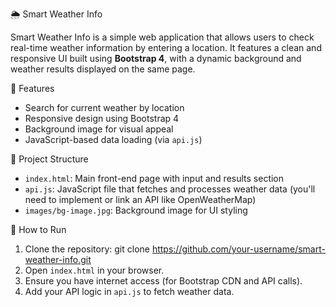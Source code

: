 🌦️ Smart Weather Info

Smart Weather Info is a simple web application that allows users to check real-time weather information by entering a location. It features a clean and responsive UI built using **Bootstrap 4**, with a dynamic background and weather results displayed on the same page.

🔧 Features

* Search for current weather by location
* Responsive design using Bootstrap 4
* Background image for visual appeal
* JavaScript-based data loading (via `api.js`)

📁 Project Structure

* `index.html`: Main front-end page with input and results section
* `api.js`: JavaScript file that fetches and processes weather data (you'll need to implement or link an API like OpenWeatherMap)
* `images/bg-image.jpg`: Background image for UI styling

🚀 How to Run

1. Clone the repository:
   git clone https://github.com/your-username/smart-weather-info.git
2. Open `index.html` in your browser.
3. Ensure you have internet access (for Bootstrap CDN and API calls).
4. Add your API logic in `api.js` to fetch weather data.

